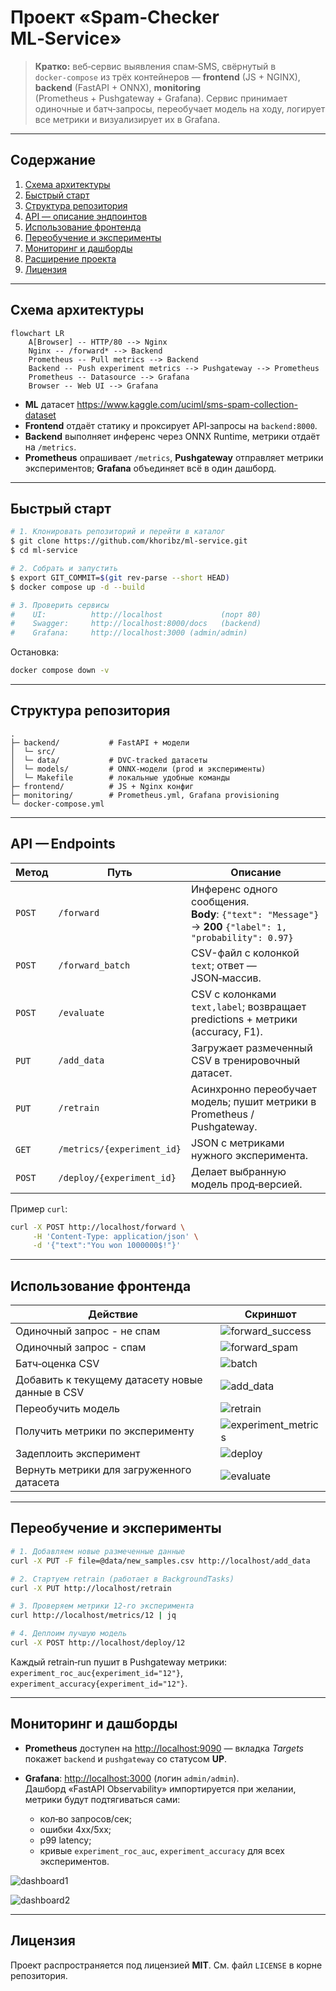 # Проект «Spam‑Checker ML‑Service»

> **Кратко:** веб‑сервис выявления спам‑SMS, свёрнутый в `docker‑compose` из трёх контейнеров — **frontend** (JS + NGINX), **backend** (FastAPI + ONNX), **monitoring** (Prometheus + Pushgateway + Grafana). Сервис принимает одиночные и батч‑запросы, переобучает модель на ходу, логирует все метрики и визуализирует их в Grafana.

---

## Содержание

1. [Схема архитектуры](#схема-архитектуры)
2. [Быстрый старт](#быстрый-старт)
3. [Структура репозитория](#структура-репозитория)
4. [API — описание эндпоинтов](#api-endpoints)
5. [Использование фронтенда](#использование-фронтенда)
6. [Переобучение и эксперименты](#переобучение-и-эксперименты)
7. [Мониторинг и дашборды](#мониторинг-и-дашборды)
8. [Расширение проекта](#расширение-проекта)
9. [Лицензия](#лицензия)

---

## Схема архитектуры

```mermaid
flowchart LR
    A[Browser] -- HTTP/80 --> Nginx
    Nginx -- /forward* --> Backend
    Prometheus -- Pull metrics --> Backend
    Backend -- Push experiment metrics --> Pushgateway --> Prometheus
    Prometheus -- Datasource --> Grafana
    Browser -- Web UI --> Grafana
```
* **ML** датасет https://www.kaggle.com/uciml/sms-spam-collection-dataset
* **Frontend** отдаёт статику и проксирует API‑запросы на `backend:8000`.
* **Backend** выполняет инференс через ONNX Runtime, метрики отдаёт на `/metrics`.
* **Prometheus** опрашивает `/metrics`, **Pushgateway** отправляет метрики экспериментов; **Grafana** объединяет всё в один дашборд.

---

## Быстрый старт

```bash
# 1. Клонировать репозиторий и перейти в каталог
$ git clone https://github.com/khoribz/ml-service.git
$ cd ml-service

# 2. Собрать и запустить
$ export GIT_COMMIT=$(git rev-parse --short HEAD)
$ docker compose up -d --build

# 3. Проверить сервисы
#    UI:          http://localhost             (порт 80)
#    Swagger:     http://localhost:8000/docs   (backend)
#    Grafana:     http://localhost:3000 (admin/admin)
```

Остановка:

```bash
docker compose down -v
```

---


## Структура репозитория

```text
.
├─ backend/           # FastAPI + модели
│  └─ src/
│  └─ data/           # DVC‑tracked датасеты
│  └─ models/         # ONNX‑модели (prod и эксперименты)
│  └─ Makefile        # локальные удобные команды
├─ frontend/          # JS + Nginx конфиг
├─ monitoring/        # Prometheus.yml, Grafana provisioning
└─ docker-compose.yml
```

---

## API — Endpoints

| Метод  | Путь                       | Описание                                                                                                    |
| ------ | -------------------------- | ----------------------------------------------------------------------------------------------------------- |
| `POST` | `/forward`                 | Инференс одного сообщения.<br>**Body**: `{"text": "Message"}` → **200** `{"label": 1, "probability": 0.97}` |
| `POST` | `/forward_batch`           | CSV-файл с колонкой `text`; ответ — JSON‑массив.                                                            |
| `POST` | `/evaluate`                | CSV c колонками `text,label`; возвращает predictions + метрики (accuracy, F1).                              |
| `PUT`  | `/add_data`                | Загружает размеченный CSV в тренировочный датасет.                                                          |
| `PUT`  | `/retrain`                 | Асинхронно переобучает модель; пушит метрики в Prometheus / Pushgateway.                                    |
| `GET`  | `/metrics/{experiment_id}` | JSON с метриками нужного эксперимента.                                                                      |
| `POST` | `/deploy/{experiment_id}`  | Делает выбранную модель прод‑версией.                                                                       |

Пример `curl`:

```bash
curl -X POST http://localhost/forward \
     -H 'Content-Type: application/json' \
     -d '{"text":"You won 1000000$!"}'
```

---

## Использование фронтенда

| Действие                                        | Скриншот                                                       |
|-------------------------------------------------|----------------------------------------------------------------|
| Одиночный запрос - не спам                      | ![forward_success](docs/screenshots/forward_success.jpg)       |
| Одиночный запрос - спам                         | ![forward_spam](docs/screenshots/forward_spam.jpg)             |
| Батч‑оценка CSV                                 | ![batch](docs/screenshots/batch.jpg)                           |
| Добавить к текущему датасету новые данные в CSV | ![add_data](docs/screenshots/add_data.jpg)                     |
| Переобучить модель                              | ![retrain](docs/screenshots/retrain.jpg)                       |
| Получить метрики по эксперименту                | ![experiment_metrics](docs/screenshots/experiment_metrics.jpg) |
| Задеплоить эксперимент                          | ![deploy](docs/screenshots/deploy.jpg)                         |
| Вернуть метрики для загруженного датасета       | ![evaluate](docs/screenshots/evaluate.jpg)                     |

---

## Переобучение и эксперименты

```bash
# 1. Добавляем новые размеченные данные
curl -X PUT -F file=@data/new_samples.csv http://localhost/add_data

# 2. Стартуем retrain (работает в BackgroundTasks)
curl -X PUT http://localhost/retrain

# 3. Проверяем метрики 12‑го эксперимента
curl http://localhost/metrics/12 | jq

# 4. Деплоим лучшую модель
curl -X POST http://localhost/deploy/12
```

Каждый retrain‑run пушит в Pushgateway метрики: `experiment_roc_auc{experiment_id="12"}`, `experiment_accuracy{experiment_id="12"}`.

---

## Мониторинг и дашборды

* **Prometheus** доступен на [http://localhost:9090](http://localhost:9090) — вкладка *Targets* покажет `backend` и `pushgateway` со статусом **UP**.
* **Grafana**: [http://localhost:3000](http://localhost:3000) (логин `admin/admin`).<br>Дашборд «FastAPI Observability» импортируется при желании, метрики будут подтягиваться сами:

  * кол‑во запросов/сек;
  * ошибки 4xx/5xx;
  * p99 latency;
  * кривые `experiment_roc_auc`, `experiment_accuracy` для всех экспериментов.

![dashboard1](docs/screenshots/experiments_metrics.jpg)

![dashboard2](docs/screenshots/fastapi_metrics.jpg)

---


## Лицензия

Проект распространяется под лицензией **MIT**. См. файл `LICENSE` в корне репозитория.
